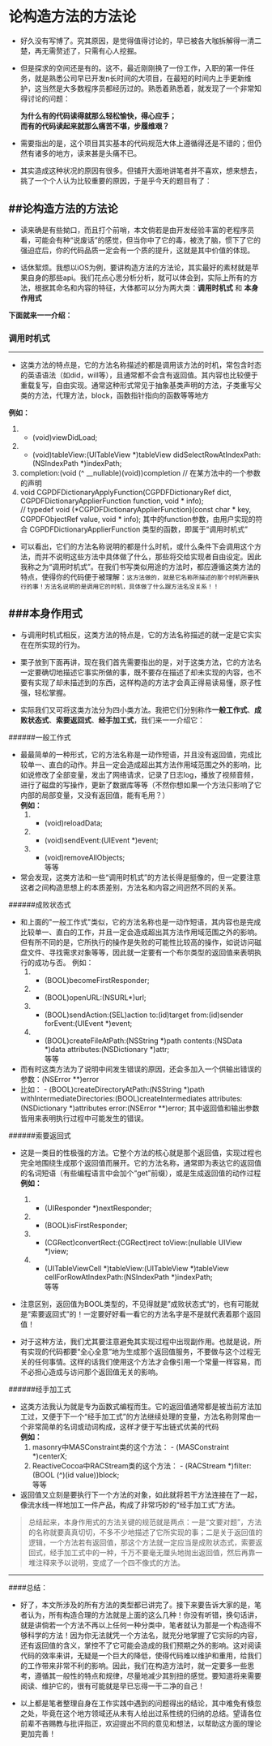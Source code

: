 # 论构造方法的方法论

* 好久没有写博了。究其原因，是觉得值得讨论的，早已被各大咖拆解得一清二楚，再无需赘述了，只需有心人挖掘。

* 但是探求的空间还是有的。这不，最近刚刚换了一份工作，入职的第一件任务，就是熟悉公司早已开发n长时间的大项目，在最短的时间内上手更新维护，这当然是大多数程序员都经历过的。熟悉着熟悉着，就发现了一个非常知得讨论的问题：
	
	**为什么有的代码读得就那么轻松愉快，得心应手；**  
	**而有的代码读起来就那么痛苦不堪，步履维艰？**

* 需要指出的是，这个项目其实基本的代码规范大体上遵循得还是不错的；但仍然有诸多的地方，读来甚是头痛不已。

* 其实造成这种状况的原因有很多。但铺开大面地讲笔者并不喜欢，想来想去，挑了一个个人认为比较重要的原因，于是乎今天的题目有了：


##论构造方法的方法论
---
* 读来确是有些拗口，而且打个前哨，本文倘若是由开发经验丰富的老程序员看，可能会有种“说废话”的感觉，但当你中了它的毒，被洗了脑，惯下了它的强迫症后，你的代码品质一定会有一个质的提升，这就是其中价值的体现。

* 话休絮烦。我想以iOS为例，要讲构造方法的方法论，其实最好的素材就是苹果自身的那些api。我们花点心思分析分析，就可以体会到，实际上所有的方法，根据其命名和内容的特征，大体都可以分为两大类：**调用时机式** 和 **本身作用式**  

**下面就来一一介绍：**

### 调用时机式
---
* 这类方法的特点是，它的方法名称描述的都是调用该方法的时机，常包含时态的英语语法（如did，will等），且通常都不会含有返回值。其内容也比较便于重载复写，自由实现。通常这种形式常见于抽象基类声明的方法，子类重写父类的方法，代理方法，block，函数指针指向的函数等等地方
    
**例如：**  


1. - (void)viewDidLoad;
2. - (void)tableView:(UITableView *)tableView didSelectRowAtIndexPath:(NSIndexPath *)indexPath;
3. completion:(void (^ __nullable)(void))completion 	//	在某方法中的一个参数的声明
4. void CGPDFDictionaryApplyFunction(CGPDFDictionaryRef dict, CGPDFDictionaryApplierFunction function, void * info);  
//	typedef void (*CGPDFDictionaryApplierFunction)(const char * key, CGPDFObjectRef value, void * info); 其中的function参数，由用户实现的符合 CGPDFDictionaryApplierFunction 类型的函数，即属于“调用时机式”

>

* 可以看出，它们的方法名称说明的都是什么时机，或什么条件下会调用这个方法，而并不说明这些方法中具体做了什么，那些将交给实现者自由设定。因此我称之为“调用时机式”。在我们书写类似用途的方法时，都应遵循这类方法的特点，使得你的代码便于被理解：`这方法做的，就是它名称所描述的那个时机所要执行的事！方法名说明的是调用它的时机，具体做了什么跟方法名没关系！！`

###本身作用式
---
* 与调用时机式相反，这类方法的特点是，它的方法名称描述的就一定是它实实在在所实现的行为。

* 栗子放到下面再讲，现在我们首先需要指出的是，对于这类方法，它的方法名一定要确切地描述它事实所做的事，既不要存在描述了却未实现的内容，也不要有实现了却未描述到的东西，这样构造的方法才会真正得易读易懂，原子性强，轻松掌握。

* 实际我们又可将这类方法分为四小类方法。我把它们分别称作**一般工作式**、**成败状态式**、**索要返回式**、**经手加工式**，我们来一一介绍它：

######一般工作式
* 最最简单的一种形式，它的方法名称是一动作短语，并且没有返回值，完成比较单一、直白的动作。并且一定会造成超出其方法作用域范围之外的影响，比如说修改了全部变量，发出了网络请求，记录了日志log，播放了视频音频，进行了磁盘的写操作，更新了数据库等等（不然你想如果一个方法只影响了它内部的局部变量，又没有返回值，能有毛用？）  
**例如：**
    1.  - (void)reloadData;
    2.  - (void)sendEvent:(UIEvent *)event;
    3.  - (void)removeAllObjects;  
    等等  
* 常会发现，这类方法和一些“调用时机式”的方法长得是挺像的，但一定要注意这者之间构造思想上的本质差别，方法名和内容之间迥然不同的关系。

######成败状态式
* 和上面的"一般工作式"类似，它的方法名称也是一动作短语，其内容也是完成比较单一、直白的工作，并且一定会造成超出其方法作用域范围之外的影响。但有所不同的是，它所执行的操作是失败的可能性比较高的操作，如说访问磁盘文件、寻找需求对象等等，因此就一定要有一个布尔类型的返回值来表明执行的成功与否。
    例如：
    1.  - (BOOL)becomeFirstResponder;
    2.  - (BOOL)openURL:(NSURL*)url;
    3.  - (BOOL)sendAction:(SEL)action to:(id)target from:(id)sender forEvent:(UIEvent *)event;
    4.  - (BOOL)createFileAtPath:(NSString *)path contents:(NSData *)data attributes:(NSDictionary *)attr;  
    等等  
* 而有时这类方法为了说明中间发生错误的原因，还会多加入一个供输出错误的参数：(NSError **)error
* 比如：
		- (BOOL)createDirectoryAtPath:(NSString *)path withIntermediateDirectories:(BOOL)createIntermediates attributes:(NSDictionary *)attributes error:(NSError **)error;
		其中返回值和输出参数皆用来表明执行过程中可能发生的错误。
    
######索要返回式
* 这是一类目的性极强的方法。它整个方法的核心就是那个返回值，实现过程也完全地围绕生成那个返回值而展开。它的方法名称，通常即为表达它的返回值的名词短语（有些编程语言中会加个“get”前缀），或是生成返回值的动作过程   
**例如：**
    1.	- (UIResponder *)nextResponder;
    2.	- (BOOL)isFirstResponder;
    3.	- (CGRect)convertRect:(CGRect)rect toView:(nullable UIView *)view;
    4.	- (UITableViewCell *)tableView:(UITableView *)tableView cellForRowAtIndexPath:(NSIndexPath *)indexPath;  
    等等
    
* 注意区别，返回值为BOOL类型的，不见得就是”成败状态式“的，也有可能就是“索要返回式”的！一定要好好看一看它的方法名字是不是就代表着那个返回值！
* 对于这种方法，我们尤其要注意避免其实现过程中出现副作用。也就是说，所有实现的代码都要“全心全意”地为生成那个返回值服务，不要做与这个过程无关的任何事情。这样的话我们使用这个方法才会像引用一个常量一样容易，而不必担心造成与访问那个返回值无关的影响。
    	
######经手加工式
* 这类方法我认为就是专为函数式编程而生。它的返回值通常都是被当前方法加工过，又便于下一个“经手加工式”的方法继续处理的变量，方法名称则常由一个非常简单的名词或动词构成，这样才便于写出链式优美的代码  
**例如：**   
	1. masonry中MASConstraint类的这个方法： - (MASConstraint *)centerX;
    2. ReactiveCocoa中RACStream类的这个方法： - (RACStream *)filter:(BOOL (^)(id value))block;  
	等等
* 返回值又立刻是要执行下一个方法的对象，如此就将若干方法连接在了一起，像流水线一样地加工一件产品，构成了非常巧妙的“经手加工式”方法。  

> 总结起来，本身作用式的方法关键的规范就是两点：一是“文要对题”，方法的名称就要真真切切，不多不少地描述了它所实现的事；二是关于返回值的逻辑，一个方法若有返回值，那这个方法就一定应当是成败状态式，索要返回式，经手加工式中的一种，千万不要毫无厘头地抛出返回值，然后再靠一堆注释来予以说明，变成了一个四不像式的方法。

---

####总结：

* 好了，本文所涉及的所有方法的类型都已讲完了。接下来要告诉大家的是，笔者认为，所有构造合理的方法就是上面的这么几种！你没有听错，换句话讲，就是讲倘若一个方法不再以上任何一种分类中，笔者就认为那是一个构造得不够科学的方法！因为你无法就凭一个方法名，就充分地掌握了它实际的内容，还有返回值的含义，掌控不了它可能会造成的我们预期之外的影响。这对阅读代码的效率来讲，无疑是一个巨大的降低，使得代码难以维护和重用，给我们的工作带来非常不利的影响。因此，我们在构造方法时，就一定要多一些思考，遵循其一般性的特点和规律，尽量地减少其别扭的感觉。要知道将来需要阅读、维护它的，很有可能就是早已忘得一干二净的自己！

* 以上都是笔者整理自身在工作实践中遇到的问题得出的结论，其中难免有倏忽之处，毕竟在这个地方领域还从未有人给出过系性统的归纳的总结。望请各位前辈不吝赐教与批评指正，欢迎提出不同的意见和想法，以帮助这方面的理论更加完善！